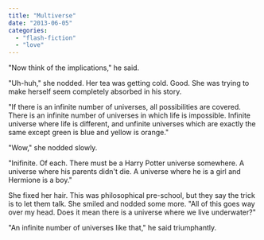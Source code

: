 ```yaml
---
title: "Multiverse"
date: "2013-06-05"
categories: 
  - "flash-fiction"
  - "love"
---
```


"Now think of the implications," he said.

"Uh-huh," she nodded. Her tea was getting cold. Good. She was trying to make herself seem completely absorbed in his story.

"If there is an infinite number of universes, all possibilities are covered. There is an infinite number of universes in which life is impossible. Infinite universe where life is different, and unfinite universes which are exactly the same except green is blue and yellow is orange."

"Wow," she nodded slowly.

"Inifinite. Of each. There must be a Harry Potter universe somewhere. A universe where his parents didn't die. A universe where he is a girl and Hermione is a boy."

She fixed her hair. This was philosophical pre-school, but they say the trick is to let them talk. She smiled and nodded some more. "All of this goes way over my head. Does it mean there is a universe where we live underwater?"

"An infinite number of universes like that," he said triumphantly.
